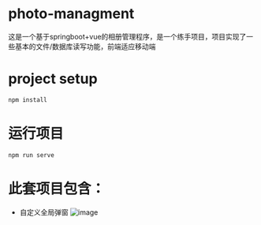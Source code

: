 # photo-managment
这是一个基于springboot+vue的相册管理程序，是一个练手项目，项目实现了一些基本的文件/数据库读写功能，前端适应移动端
# project setup
~~~
npm install
~~~
# 运行项目
~~~
npm run serve
~~~

# 此套项目包含：
- 自定义全局弹窗
![image](https://user-images.githubusercontent.com/56806703/203675375-c6c8d73e-8208-47ed-a2f9-86e245741269.png)
